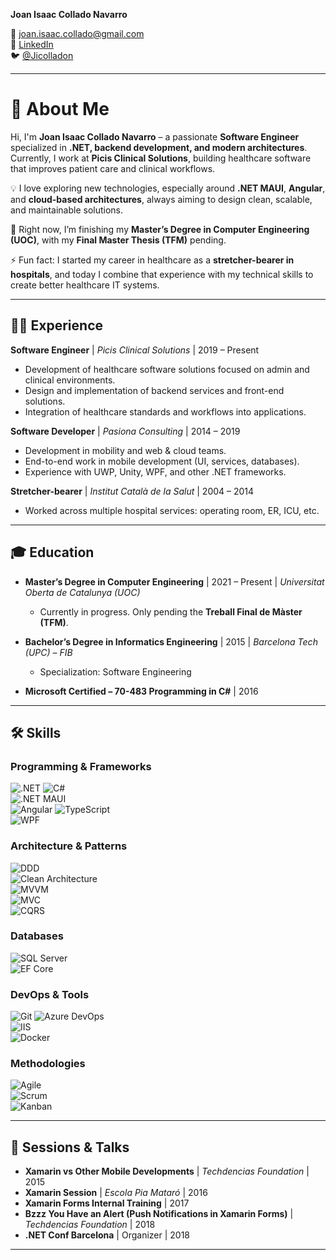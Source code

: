 
**Joan Isaac Collado Navarro**  

📧 [joan.isaac.collado@gmail.com](mailto:joan.isaac.collado@gmail.com)  
🔗 [LinkedIn](https://www.linkedin.com/in/joan-isaac-collado-navarro-a8930430/)  
🐦 [@Jicolladon](https://twitter.com/Jicolladon)  

---

# 👋 About Me  

Hi, I'm **Joan Isaac Collado Navarro** – a passionate **Software Engineer** specialized in **.NET, backend development, and modern architectures**.  
Currently, I work at **Picis Clinical Solutions**, building healthcare software that improves patient care and clinical workflows.  

💡 I love exploring new technologies, especially around **.NET MAUI**, **Angular**, and **cloud-based architectures**, always aiming to design clean, scalable, and maintainable solutions.  

🌱 Right now, I’m finishing my **Master’s Degree in Computer Engineering (UOC)**, with my **Final Master Thesis (TFM)** pending.  

⚡ Fun fact: I started my career in healthcare as a **stretcher-bearer in hospitals**, and today I combine that experience with my technical skills to create better healthcare IT systems.  

---

## 🧑‍💻 Experience  

**Software Engineer** | *Picis Clinical Solutions* | 2019 – Present  
- Development of healthcare software solutions focused on admin and clinical environments.  
- Design and implementation of backend services and front-end solutions.
- Integration of healthcare standards and workflows into applications.   

**Software Developer** | *Pasiona Consulting* | 2014 – 2019  
- Development in mobility and web & cloud teams.
- End-to-end work in mobile development (UI, services, databases).  
- Experience with UWP, Unity, WPF, and other .NET frameworks.  

**Stretcher-bearer** | *Institut Català de la Salut* | 2004 – 2014  
- Worked across multiple hospital services: operating room, ER, ICU, etc.  

---

## 🎓 Education  

- **Master’s Degree in Computer Engineering** | 2021 – Present | *Universitat Oberta de Catalunya (UOC)*  
  - Currently in progress. Only pending the **Treball Final de Màster (TFM)**.  

- **Bachelor’s Degree in Informatics Engineering** | 2015 | *Barcelona Tech (UPC) – FIB*  
  - Specialization: Software Engineering  

- **Microsoft Certified – 70-483 Programming in C#** | 2016  

---


## 🛠 Skills  

### Programming & Frameworks  
![.NET](https://img.shields.io/badge/.NET-512BD4?style=for-the-badge&logo=dotnet&logoColor=white) 
![C#](https://img.shields.io/badge/C%23-239120?style=for-the-badge&logo=c-sharp&logoColor=white)  
![.NET MAUI](https://img.shields.io/badge/.NET%20MAUI-512BD4?style=for-the-badge&logo=dotnet&logoColor=white)  
![Angular](https://img.shields.io/badge/Angular-DD0031?style=for-the-badge&logo=angular&logoColor=white) 
![TypeScript](https://img.shields.io/badge/TypeScript-3178C6?style=for-the-badge&logo=typescript&logoColor=white)  
![WPF](https://img.shields.io/badge/WPF-512BD4?style=for-the-badge&logo=windows&logoColor=white) 

### Architecture & Patterns  
![DDD](https://img.shields.io/badge/Domain%20Driven%20Design-4B0082?style=for-the-badge)  
![Clean Architecture](https://img.shields.io/badge/Clean%20Architecture-228B22?style=for-the-badge)  
![MVVM](https://img.shields.io/badge/MVVM-008080?style=for-the-badge)  
![MVC](https://img.shields.io/badge/MVC-1E90FF?style=for-the-badge)  
![CQRS](https://img.shields.io/badge/Domain%20Driven%20Design-7C0082?style=for-the-badge) 

### Databases  
![SQL Server](https://img.shields.io/badge/SQL%20Server-CC2927?style=for-the-badge&logo=microsoftsqlserver&logoColor=white)  
![EF Core](https://img.shields.io/badge/Entity%20Framework%20Core-68217A?style=for-the-badge&logo=dotnet&logoColor=white)  

### DevOps & Tools  
![Git](https://img.shields.io/badge/Git-F05032?style=for-the-badge&logo=git&logoColor=white) 
![Azure DevOps](https://img.shields.io/badge/Azure%20DevOps-0078D7?style=for-the-badge&logo=azuredevops&logoColor=white)  
![IIS](https://img.shields.io/badge/IIS-0078D7?style=for-the-badge&logo=windows&logoColor=white)  
![Docker](https://img.shields.io/badge/Docker-2496ED?style=for-the-badge&logo=docker&logoColor=white)  

### Methodologies  
![Agile](https://img.shields.io/badge/Agile-28A745?style=for-the-badge)  
![Scrum](https://img.shields.io/badge/Scrum-6DB33F?style=for-the-badge)  
![Kanban](https://img.shields.io/badge/Kanban-00BFFF?style=for-the-badge)  

---

## 🎤 Sessions & Talks  

- **Xamarin vs Other Mobile Developments** | *Techdencias Foundation* | 2015  
- **Xamarin Session** | *Escola Pia Mataró* | 2016  
- **Xamarin Forms Internal Training** | 2017  
- **Bzzz You Have an Alert (Push Notifications in Xamarin Forms)** | *Techdencias Foundation* | 2018  
- **.NET Conf Barcelona** | Organizer | 2018  

---
